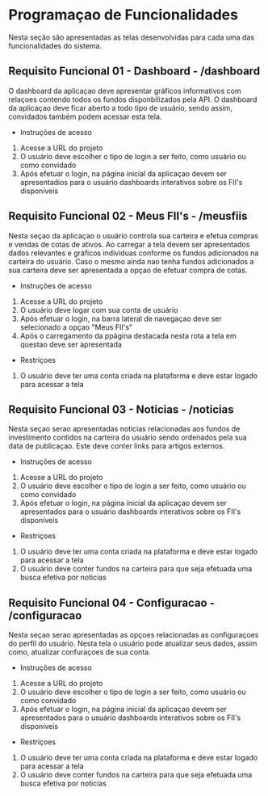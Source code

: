 # Programaçao de Funcionalidades

Nesta seção são apresentadas as telas desenvolvidas para cada uma das funcionalidades do sistema.

## Requisito Funcional 01 - Dashboard - /dashboard

O dashboard da aplicaçao deve apresentar gráficos informativos com relaçoes contendo todos os fundos disponbilizados pela API. O dashboard da aplicaçao deve ficar aberto a todo tipo de usuário, sendo assim, convidados também podem acessar esta tela. 

* Instruções de acesso
1. Acesse a URL do projeto
2. O usuário deve escolher o tipo de login a ser feito, como usuário ou como convidado
3. Após efetuar o login, na página inicial da aplicaçao devem ser apresentadios para o usuário dashboards interativos sobre os FII's disponíveis

## Requisito Funcional 02 - Meus FII's - /meusfiis

Nesta seçao da aplicaçao o usuário controla sua carteira e efetua compras e vendas de cotas de ativos. Ao carregar a tela devem ser apresentados dados relevantes e gráficos individuas conforme os fundos adicionados na carteira do usuário. Caso o mesmo ainda nao tenha fundos adicionados a sua carteira deve ser apresentada a opçao de efetuar compra de cotas.

* Instruções de acesso
1. Acesse a URL do projeto
2. O usuário deve logar com sua conta de usuário
3. Após efetuar o login, na barra lateral de navegaçao deve ser selecionado a opçao "Meus FII's"
4. Após o carregamento da ppágina destacada nesta rota a tela em questao deve ser apresentada

* Restriçoes
1. O usuário deve ter uma conta criada na plataforma e deve estar logado para acessar a tela

## Requisito Funcional 03 - Noticias - /noticias

Nesta seçao serao apresentadas noticias relacionadas aos fundos de investimento contidos na carteira do usuário sendo ordenados pela sua data de publicaçao. Este deve conter  links para artigos externos. 

* Instruções de acesso
1. Acesse a URL do projeto
2. O usuário deve escolher o tipo de login a ser feito, como usuário ou como convidado
3. Após efetuar o login, na página inicial da aplicaçao devem ser apresentados para o usuário dashboards interativos sobre os FII's disponíveis

* Restriçoes
1. O usuário deve ter uma conta criada na plataforma e deve estar logado para acessar a tela
2. O usuário deve conter fundos na carteira para que seja efetuada uma busca efetiva por noticias

## Requisito Funcional 04 - Configuracao - /configuracao

Nesta seçao serao apresentadas as opçoes relacionadas as configuraçoes do perfil do usuário. Nesta tela o usuário pode atualizar seus dados, assim como, atualizar confuraçoes de sua conta.     

* Instruções de acesso
1. Acesse a URL do projeto
2. O usuário deve escolher o tipo de login a ser feito, como usuário ou como convidado
3. Após efetuar o login, na página inicial da aplicaçao devem ser apresentados para o usuário dashboards interativos sobre os FII's disponíveis

* Restriçoes
1. O usuário deve ter uma conta criada na plataforma e deve estar logado para acessar a tela
2. O usuário deve conter fundos na carteira para que seja efetuada uma busca efetiva por noticias